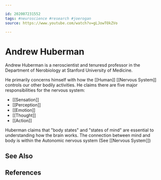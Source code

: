 ```yaml
---

id: 202007231552
tags: #neuroscience #research #joerogan
source: https://www.youtube.com/watch?v=gLJowTOkZVo

---
```


# Andrew Huberman
Andrew Huberman is a neroscientist and tenuresd professor in the Department of Nerobiology at Stanford University of Medicine.

He primarily concerns himself with how the [[Human]] [[Nervous System]] controls our other bodily activities. He claims there are five major responsibilities for the nervous system:
- [[Sensation]]
- [[Perception]]
- [[Emotion]]
- [[Thought]]
- [[Action]]

Huberman claims that "body states" and "states of mind" are essential to understanding how the brain works. The connection between mind and body is within the Autonomic nervous system (See [[Nervous System]])


## See Also

## References

